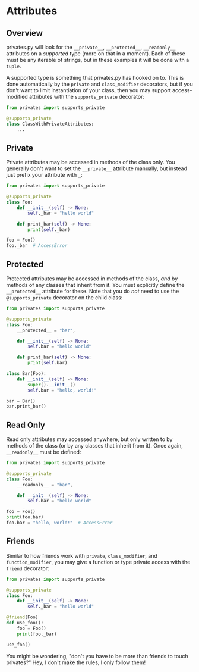# Attributes

## Overview

privates.py will look for the `__private__`, `__protected__`, `__readonly__` attributes on a *supported* type (more on that in a moment). Each of these must be any iterable of strings, but in these examples it will be done with a `tuple`.

A supported type is something that privates.py has hooked on to. This is done automatically by the `private` and `class_modifier` decorators, but if you don't want to limit instantiation of your class, then you may support access-modified attributes with the `supports_private` decorator:

```py
from privates import supports_private

@supports_private
class ClassWithPrivateAttributes:
    ...
```

## Private

Private attributes may be accessed in methods of the class only. You generally don't want to set the `__private__` attribute manually, but instead just prefix your attribute with `_`:

```py
from privates import supports_private

@supports_private
class Foo:
    def __init__(self) -> None:
        self._bar = "hello world"

    def print_bar(self) -> None:
        print(self._bar)

foo = Foo()
foo._bar  # AccessError
```

## Protected

Protected attributes may be accessed in methods of the class, *and* by methods of any classes that inherit from it. You must explicitly define the `__protected__` attribute for these. Note that you do *not* need to use the `@supports_private` decorator on the child class:

```py
from privates import supports_private

@supports_private
class Foo:
    __protected__ = "bar",

    def __init__(self) -> None:
        self.bar = "hello world"

    def print_bar(self) -> None:
        print(self.bar)

class Bar(Foo):
    def __init__(self) -> None:
        super().__init__()
        self.bar = "hello, world!"

bar = Bar()
bar.print_bar()
```

## Read Only

Read only attributes may accessed anywhere, but only written to by methods of the class (or by any classes that inherit from it). Once again, `__readonly__` must be defined:

```py
from privates import supports_private

@supports_private
class Foo:
    __readonly__ = "bar",

    def __init__(self) -> None:
        self.bar = "hello world"

foo = Foo()
print(foo.bar)
foo.bar = "hello, world!"  # AccessError
```

## Friends

Similar to how friends work with `private`, `class_modifier`, and `function_modifier`, you may give a function or type private access with the `friend` decorator:

```py
from privates import supports_private

@supports_private
class Foo:
    def __init__(self) -> None:
        self._bar = "hello world"

@friend(Foo)
def use_foo():
    foo = Foo()
    print(foo._bar)

use_foo()
```

You might be wondering, "don't you have to be more than friends to touch privates?" Hey, I don't make the rules, I only follow them!
